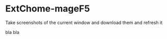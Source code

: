 # ExtChome-mageF5
Take screenshots of the current window and download them and refresh it 


<!--- 
test 
-->
bla bla
